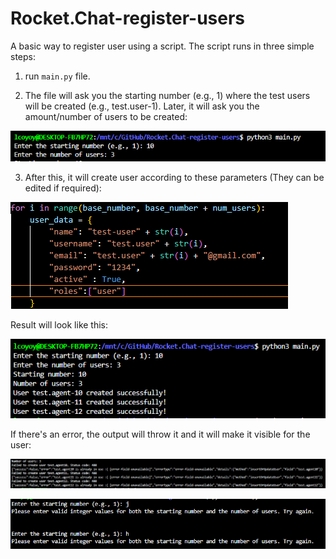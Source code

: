 # Rocket.Chat-register-users
A basic way to register user using a script. The script runs in three simple steps:

1. run `main.py` file.

2. The file will ask you the starting number (e.g., 1) where the test users will be created (e.g., test.user-1). Later, it will ask you the amount/number of users to be created:

![Alt text](images/image.png)

3. After this, it will create user according to these parameters (They can be edited if required):

![Alt text](images/image1.png)

Result will look like this:

![Alt text](images/image2.png)

If there's an error, the output will throw it and it will make it visible for the user:

![Alt text](images/image3.png)

![Alt text](images/image4.png)